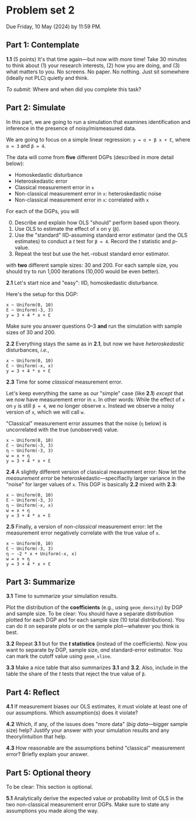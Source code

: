 # Problem set 2

Due Friday, 10 May (2024) by 11:59 PM.

## Part 1: Contemplate

**1.1** (5 points) It's that time again—but now with *more* time! Take 30 minutes to think about (1) your research interests, (2) how you are doing, and (3) what matters to you. No screens. No paper. No nothing. Just sit somewhere (ideally not PLC) quietly and think.

*To submit:* Where and when did you complete this task?

## Part 2: Simulate

In this part, we are going to run a simulation that examines identification and inference in the presence of noisy/mismeasured data. 

We are going to focus on a simple linear regression: `y = ɑ + β x + Ɛ`, where `ɑ = 3` and `β = 4`.

The data will come from **five** different DGPs (described in more detail below):

- Homoskedastic disturbance
- Heteroskedastic error
- Classical measurement error in `x`
- Non-classical measurement error in `x`: heteroskedastic noise
- Non-classical measurement error in `x`: correlated with `x`

For each of the DGPs, you will

0. Describe and explain how OLS "should" perform based upon theory.
1. Use OLS to estimate the effect of x on y (`β`).
2. Use the "standard" IID-assuming standard error estimator (and the OLS estimates) to conduct a *t* test for `β = 4`. Record the *t* statistic and *p*-value.
3. Repeat the test but use the het.-robust standard error estimator.

with **two** different sample sizes: 30 and 200. For each sample size, you should try to run 1,000 iterations (10,000 would be even better).

**2.1** Let's start nice and "easy": IID, homoskedastic disturbance.

Here's the setup for this DGP:

```
x ~ Uniform(0, 10)
Ɛ ~ Uniform(-3, 3)
y = 3 + 4 * x + Ɛ
```

Make sure you answer questions 0–3 **and** run the simulation with sample sizes of 30 and 200.

**2.2** Everything stays the same as in **2.1**, but now we have *heteroskedastic* disturbances, *i.e.*,

```
x ~ Uniform(0, 10)
Ɛ ~ Uniform(-x, x)
y = 3 + 4 * x + Ɛ
```

**2.3** Time for some *classical* measurement error. 

Let's keep everything the same as our "simple" case (like **2.1**) *except* that we now have measurement error in `x`. In other words: While the effect of `x` on `y` is still `β = 4`, we no longer observe `x`. Instead we observe a noisy version of `x`, which we will call `w`.

"Classical" measurement error assumes that the noise (`η` below) is uncorrelated with the true (unobserved) value.

```
x ~ Uniform(0, 10)
Ɛ ~ Uniform(-3, 3)
η ~ Uniform(-3, 3)
w = x + η
y = 3 + 4 * x + Ɛ
```

**2.4** A slightly different version of classical measurement error: Now let the *measurement error* be heteroskedastic—specifiaclly larger variance in the "noise" for larger values of `x`. This DGP is basically **2.2** mixed with **2.3**:

```
x ~ Uniform(0, 10)
Ɛ ~ Uniform(-3, 3)
η ~ Uniform(-x, x)
w = x + η
y = 3 + 4 * x + Ɛ
```

**2.5** Finally, a version of *non-classical* measurement error: let the measurement error negatively correlate with the true value of `x`.

```
x ~ Uniform(0, 10)
Ɛ ~ Uniform(-3, 3)
η ~ -2 * x + Uniform(-x, x)
w = x + η
y = 3 + 4 * x + Ɛ
```

## Part 3: Summarize

**3.1** Time to summarize your simulation results. 

Plot the distribution of the **coefficients** (e.g., using `geom_density`) by DGP and sample size. To be clear: You should have a separate distribution plotted for each DGP and for each sample size (10 total distributions). You can do it on separate plots or on the sample plot—whatever you think is best.

**3.2** Repeat **3.1** but for the ***t* statistics** (instead of the coefficients). Now you want to separate by DGP, sample size, *and* standard-error estimator. You can mark the cutoff value using `geom_vline`.

**3.3** Make a nice table that also summarizes **3.1** and **3.2**. Also, include in the table the share of the *t* tests that reject the true value of `β`.

## Part 4: Reflect

**4.1** If measurement biases our OLS estimates, it must violate at least one of our assumptions. Which assumption(s) does it violate?

**4.2** Which, if any, of the issues does "more data" (*big data*—bigger sample size) help? Justify your answer with your simulation results and any theory/intuition that help.

**4.3** How reasonable are the assumptions behind "classical" measurement error? Briefly explain your answer.

## Part 5: Optional theory

To be clear: This section is optional.

**5.1** Analytically derive the expected value *or* probability limit of OLS in the two non-classical measurement error DGPs. Make sure to state any assumptions you made along the way.